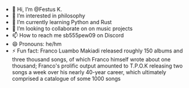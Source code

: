 - 👋 Hi, I’m @Festus K.
- 👀 I’m interested in philosophy
- 🌱 I’m currently learning Python and Rust
- 💞️ I’m looking to collaborate on on music projects
- 📫 How to reach me sb555pew09 on Discord
- 😄 Pronouns: he/hm
- ⚡ Fun fact: Franco Luambo Makiadi released roughly 150 albums and three thousand songs, of which Franco himself wrote about one thousand; Franco's prolific output amounted to T.P.O.K releasing two songs a week over his nearly 40-year career, which ultimately comprised a catalogue of some 1000 songs

<!---
kongole/kongole is a ✨ special ✨ repository because its `README.md` (this file) appears on your GitHub profile.
You can click the Preview link to take a look at your changes.
--->

